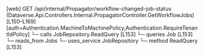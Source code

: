 [web] GET /api/internal/Propagator/workflow-changed-job-status  (Dataverse.Api.Controllers.Internal.PropagatorController.GetWorkflowJobs)  [L150–L169] [auth=Authentication.MachineToMachinePolicy,Authentication.RequireTenantIdPolicy]
  └─ calls JobRepository.ReadQuery [L153]
  └─ queries Job [L153]
    └─ reads_from Jobs
  └─ uses_service JobRepository
    └─ method ReadQuery [L153]

